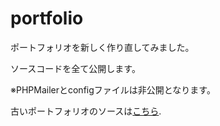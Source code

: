 # portfolio

ポートフォリオを新しく作り直してみました。

ソースコードを全て公開します。

※PHPMailerとconfigファイルは非公開となります。

古いポートフォリオのソースは[こちら](https://github.com/okuda1506/old_portfolio).
